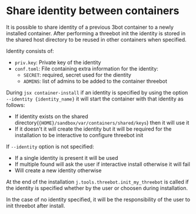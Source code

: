# Share identity between containers

It is possible to share identity of a previous 3bot container to a newly installed container.
After performing a threebot init the identity is stored in the shared host directory to be reused in other containers when specified.

Identity consists of:

- `priv.key`: Private key of the identity
- `conf.toml`: File containing extra information for the identity:
  - `SECRET`: required, secret used for the dientity
  - `ADMINS`: list of admins to be added to the container threebot

During `jsx container-install` if an identity is specified by using the option `--identity {identity_name}` it will start the container with that identity as follows:

- If identity exists on the shared directory(`{HOME}/sandbox/var/containers/shared/keys`) then it will use it
- If it doesn't it will create the identity but it will be required for the installation to be interactive to configure threebot init

If `--identity` option is not specified:

- If a single identity is present it will be used
- If multiple found will ask the user if interactive install otherwise it will fail
- Will create a new identity otherwise

At the end of the installation `j.tools.threebot.init_my_threebot` is called if the identity is specified whether by the user or choosen during installation.

In the case of no identity specified, it will be the responsibility of the user to init threebot after install.
